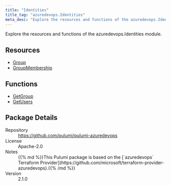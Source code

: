 ```yaml
---
title: "Identities"
title_tag: "azuredevops.Identities"
meta_desc: "Explore the resources and functions of the azuredevops.Identities module."
---
```


<!-- WARNING: this file was generated by Pulumi Docs Generator. -->
<!-- Do not edit by hand unless you're certain you know what you are doing! -->

Explore the resources and functions of the azuredevops.Identities module.

<h2 id="resources">Resources</h2>
<ul class="api">
    <li><a href="group" title="Group"><span class="symbol resource"></span>Group</a></li>
    <li><a href="groupmembership" title="GroupMembership"><span class="symbol resource"></span>GroupMembership</a></li>
</ul>

<h2 id="functions">Functions</h2>
<ul class="api">
    <li><a href="getgroup" title="GetGroup"><span class="symbol function"></span>GetGroup</a></li>
    <li><a href="getusers" title="GetUsers"><span class="symbol function"></span>GetUsers</a></li>
</ul>

<h2 id="package-details">Package Details</h2>
<dl class="package-details">
	<dt>Repository</dt>
	<dd><a href="https://github.com/pulumi/pulumi-azuredevops">https://github.com/pulumi/pulumi-azuredevops</a></dd>
	<dt>License</dt>
	<dd>Apache-2.0</dd>
	<dt>Notes</dt>
	<dd>{{% md %}}This Pulumi package is based on the [`azuredevops` Terraform Provider](https://github.com/microsoft/terraform-provider-azuredevops).{{% /md %}}</dd>
	<dt>Version</dt>
	<dd>2.1.0</dd>
</dl>


